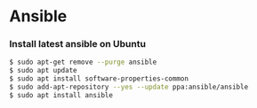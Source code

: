 # Ansible

### Install latest ansible on Ubuntu
```bash
$ sudo apt-get remove --purge ansible
$ sudo apt update
$ sudo apt install software-properties-common
$ sudo add-apt-repository --yes --update ppa:ansible/ansible
$ sudo apt install ansible
```
